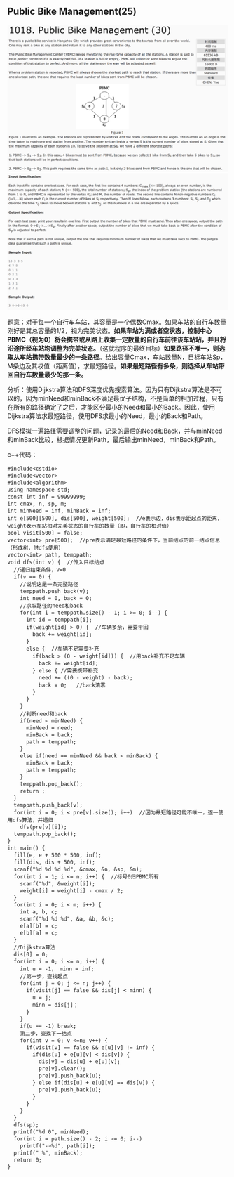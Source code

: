 ## Public Bike Management(25)

![1018](image/1018_1.png)
![1018](image/1018_2.png)

题意：对于每一个自行车车站，其容量是一个偶数Cmax。如果车站的自行车数量刚好是其总容量的1/2，视为完美状态。**如果车站为满或者空状态，控制中心PBMC（视为0）将会携带或从路上收集一定数量的自行车前往该车站站，并且将沿途所经车站均调整为完美状态。**（这就程序的最终目标）**如果路径不唯一，则选取从车站携带数量最少的一条路径**。给出容量Cmax，车站数量N，目标车站Sp，M条边及其权值（距离值），求最短路径。**如果最短路径有多条，则选择从车站带回自行车数量最少的那一条。**

分析：使用Dijkstra算法和DFS深度优先搜索算法。因为只有Dijkstra算法是不可以的，因为minNeed和minBack不满足最优子结构，不是简单的相加过程，只有在所有的路径确定了之后，才能区分最小的Need和最小的Back。因此，使用Dijkstra算法求最短路径，使用DFS求最小的Need，最小的Back和Path。

DFS模拟一遍路径需要调整的问题，记录的最后的Need和Back，并与minNeed和minBack比较，根据情况更新Path，最后输出minNeed，minBack和Path。

c++代码：

```
#include<cstdio>
#include<vector>
#include<algorithm>
using namespace std;
const int inf = 99999999;
int cmax, n, sp, m;
int minNeed = inf, minBack = inf;
int e[500][500], dis[500], weight[500];  //e表示边，dis表示距起点的距离，weight表示车站相对完美状态的自行车的数量（即，自行车的相对值）
bool visit[500] = false;
vector<int> pre[500];  //pre表示满足最短路径的条件下，当前结点的前一结点信息（形成树，供dfs使用）
vector<int> path, temppath;
void dfs(int v) {  //传入目标结点
  //递归结束条件，v=0
  if(v == 0) {
    //说明这是一条完整路径
    temppath.push_back(v);
    int need = 0, back = 0;
    //求取路径的need和back
    for(int i = temppath.size() - 1; i >= 0; i--) {
      int id = temppath[i];
      if(weight[id] > 0) {  //车辆多余，需要带回
        back += weight[id];
      }
      else {  //车辆不足需要补充
        if(back > (0 - weight[id])) {  //用back补充不足车辆
          back += weight[id];
        } else { //需要携带补充
          need += ((0 - weight) - back);
          back = 0;   //back清零
        }
      }
    }
    //判断need和back
    if(need < minNeed) {
      minNeed = need;
      minBack = back;
      path = temppath;
    }
    else if(need == minNeed && back < minBack) {
      minBack = back;
      path = temppath;
    }
    temppath.pop_back();
    return ;
  }
  temppath.push_back(v);
  for(int i = 0; i < pre[v].size(); i++)  //因为最短路径可能不唯一，逐一使用dfs算法，并递归
    dfs(pre[v][i]);
  temppath.pop_back();
}
int main() {
  fill(e, e + 500 * 500, inf);
  fill(dis, dis + 500, inf);
  scanf("%d %d %d %d", &cmax, &n, &sp, &m);
  for(int i = 1; i <= n; i++) {  //标号0归PBMC所有
    scanf("%d", &weight[i]);
    weight[i] = weight[i] - cmax / 2;
  }
  for(int i = 0; i < m; i++) {
    int a, b, c;
    scanf("%d %d %d", &a, &b, &c);
    e[a][b] = c;
    e[b][a] = c;
  }
  //Dijkstra算法
  dis[0] = 0;
  for(int i = 0; i <= n; i++) {
    int u = -1， minn = inf;
    //第一步，查找起点
    for(int j = 0; j <= n; j++) {
      if(visit[j] == false && dis[j] < minn) {
        u = j;
        minn = dis[j]；
      }
    }
    if(u == -1) break;
    第二步，查找下一结点
    for(int v = 0; v <=n; v++) {
      if(visit[v] == false && e[u][v] != inf) {
        if(dis[u] + e[u][v] < dis[v]) {
          dis[v] = dis[u] + e[u][v];
          pre[v].clear();
          pre[v].push_back(u);
        } else if(dis[u] + e[u][v] == dis[v]) {
          pre[v].push_back(u);
        }
      }
    }
  }
  dfs(sp);
  printf("%d 0", minNeed);
  for(int i = path.size() - 2; i >= 0; i--)
    printf("->%d", path[i]);
  printf(" %", minBack);
  return 0;
}
```
